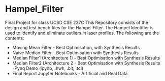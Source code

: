 # Hampel_Filter
Final Project for class UCSD CSE 237C
This Repository consists of the design and test bench files for the Hampel Filter. The Hampel Identifier is used to identify and eliminate outliers in laser profiles. 
The following are the contents:
  - Moving Mean Filter - Best Optimisation, with Synthesis Results
  - Naive Median Filter - Best Optimisation with Synthesis Results
  - Median Filter1 (Architecture 1) - Best Optimisation with Synthesis Results
  - Median Filter2 (Architecture 2 - Best Optimisation with Synthesis Results
   -Pynq Demo (ipynb, .hwh, .bit, .tcl)
   - Final Report
Jupyter Notebooks - Artificial and Real Data 

